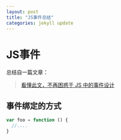 ```yaml
---
layout: post
title: "JS事件总结"
categories: jekyll update
---
```


# JS事件

总结自一篇文章：

> [看懂此文，不再困惑于 JS 中的事件设计](http://web.jobbole.com/87347/)



## 事件绑定的方式

```javascript
var foo = function () {
  //....
}
```

